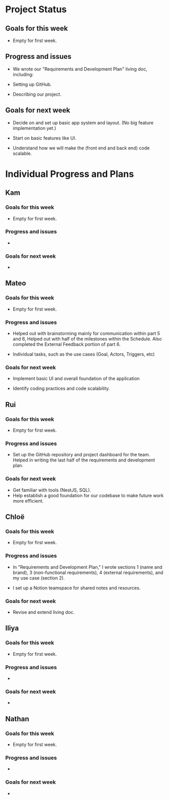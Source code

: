 
# Project Status

## Goals for this week

- Empty for first week.

## Progress and issues

- We wrote our "Requirements and Development Plan" living doc, including:

- Setting up GitHub.

- Describing our project.

## Goals for next week

- Decide on and set up basic app system and layout. (No big feature implementation yet.)

- Start on basic features like UI.

- Understand how we will make the (front end and back end) code scalable.

  

# Individual Progress and Plans

## Kam

### Goals for this week

- Empty for first week.

### Progress and issues

-

### Goals for next week

-

  

## Mateo

### Goals for this week

- Empty for first week.

### Progress and issues

- Helped out with brainstorming mainly for communication within part 5 and 6, Helped out with half of the milestones within the Schedule. Also completed the External Feedback portion of part 6.

- Individual tasks, such as the use cases (Goal, Actors, Triggers, etc)

### Goals for next week

- Implement basic UI and overall foundation of the application

- Identify coding practices and code scalability.

## Rui

### Goals for this week

- Empty for first week.

### Progress and issues

- Set up the GitHub repository and project dashboard for the team. Helped in writing the last half of the requirements and development plan.

### Goals for next week

- Get familiar with tools (NestJS, SQL).
- Help establish a good foundation for our codebase to make future work more efficient.

## Chloë

### Goals for this week

- Empty for first week.

### Progress and issues

- In "Requirements and Development Plan," I wrote sections 1 (name and brand), 3 (non-functional requirements), 4 (external requirements), and my use case (section 2).

- I set up a Notion teamspace for shared notes and resources.

### Goals for next week

- Revise and extend living doc.

  

## Iliya

### Goals for this week

- Empty for first week.

### Progress and issues

-

### Goals for next week

-

  

## Nathan

### Goals for this week

- Empty for first week.

### Progress and issues

-

### Goals for next week

-
